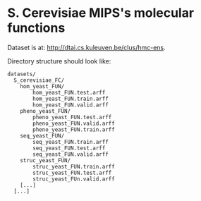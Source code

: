 # S. Cerevisiae MIPS's molecular functions 

Dataset is at: http://dtai.cs.kuleuven.be/clus/hmc-ens. 

Directory structure should look like:

    datasets/
      S_cerevisiae_FC/
        hom_yeast_FUN/
            hom_yeast_FUN.test.arff
            hom_yeast_FUN.train.arff
            hom_yeast_FUN.valid.arff
        pheno_yeast_FUN/
            pheno_yeast_FUN.test.arff
            pheno_yeast_FUN.valid.arff
            pheno_yeast_FUN.train.arff
        seq_yeast_FUN/
            seq_yeast_FUN.train.arff
            seq_yeast_FUN.test.arff
            seq_yeast_FUN.valid.arff
        struc_yeast_FUN/
            struc_yeast_FUN.train.arff
            struc_yeast_FUN.test.arff
            struc_yeast_FUn.valid.arff
        [...]
      [...]
